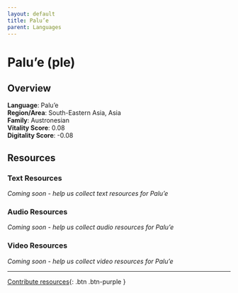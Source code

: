 ```yaml
---
layout: default
title: Palu’e
parent: Languages
---
```


# Palu’e (ple)

## Overview

**Language**: Palu’e  
**Region/Area**: South-Eastern Asia, Asia  
**Family**: Austronesian  
**Vitality Score**: 0.08  
**Digitality Score**: -0.08  

## Resources

### Text Resources
*Coming soon - help us collect text resources for Palu’e*

### Audio Resources
*Coming soon - help us collect audio resources for Palu’e*

### Video Resources
*Coming soon - help us collect video resources for Palu’e*

---

[Contribute resources](https://fairtrain.github.io/){: .btn .btn-purple }
